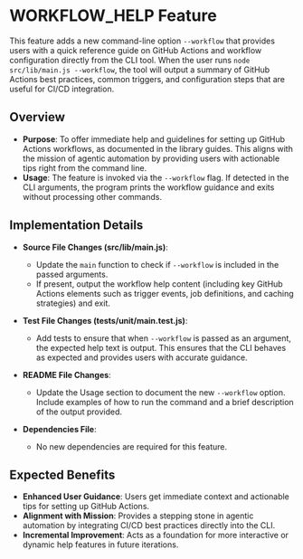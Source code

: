 # WORKFLOW_HELP Feature

This feature adds a new command-line option `--workflow` that provides users with a quick reference guide on GitHub Actions and workflow configuration directly from the CLI tool. When the user runs `node src/lib/main.js --workflow`, the tool will output a summary of GitHub Actions best practices, common triggers, and configuration steps that are useful for CI/CD integration.

## Overview

- **Purpose**: To offer immediate help and guidelines for setting up GitHub Actions workflows, as documented in the library guides. This aligns with the mission of agentic automation by providing users with actionable tips right from the command line.
- **Usage**: The feature is invoked via the `--workflow` flag. If detected in the CLI arguments, the program prints the workflow guidance and exits without processing other commands.

## Implementation Details

- **Source File Changes (src/lib/main.js)**: 
  - Update the `main` function to check if `--workflow` is included in the passed arguments.
  - If present, output the workflow help content (including key GitHub Actions elements such as trigger events, job definitions, and caching strategies) and exit.

- **Test File Changes (tests/unit/main.test.js)**:
  - Add tests to ensure that when `--workflow` is passed as an argument, the expected help text is output. This ensures that the CLI behaves as expected and provides users with accurate guidance.

- **README File Changes**:
  - Update the Usage section to document the new `--workflow` option. Include examples of how to run the command and a brief description of the output provided.

- **Dependencies File**:
  - No new dependencies are required for this feature.

## Expected Benefits

- **Enhanced User Guidance**: Users get immediate context and actionable tips for setting up GitHub Actions.
- **Alignment with Mission**: Provides a stepping stone in agentic automation by integrating CI/CD best practices directly into the CLI.
- **Incremental Improvement**: Acts as a foundation for more interactive or dynamic help features in future iterations.

